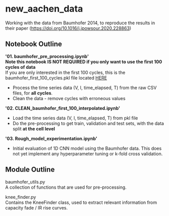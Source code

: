 # new_aachen_data
Working with the data from Baumhofer 2014, to reproduce the results in their paper
(https://doi.org/10.1016/j.jpowsour.2020.228863)<br>

## Notebook Outline
<b>'01. baumhofer_pre_processing.ipynb'</b><br>
<b>Note this notebook IS NOT REQUIRED if you only want to use the first 100 cycles of data</b><br>
If you are only interested in the first 100 cycles, this is the baumhofer_first_100_cycles.pkl file located 
[HERE](https://www.dropbox.com/sh/jdbib6xx2p31vyr/AAAxvFHDNhnp6mtLuXm4WWUja?dl=0)<br>

- Process the time series data (V, I, time_elapsed, T) from the raw CSV files, for <b>all cycles</b>.<br>
- Clean the data - remove cycles with erroneous values


<b>'02. CLEAN_baumhofer_first_100_interpolated.ipynb'</b>
- Load the time series data (V, I, time_elapsed, T) from pkl file
- Do the pre-processing to get train, validation and test sets, with the data split <b>at the cell level</b>

<b>'03. Rough_model_experimentation.ipynb'</b>
- Initial evaluation of 1D CNN model using the Baumhofer data. This does not yet implement any hyperparameter tuning or k-fold cross validation.

## Module Outline

baumhofer_utils.py<br>
A collection of functions that are used for pre-processing.

knee_finder.py<br>
Contains the KneeFinder class, used to extract relevant information from capacity fade / IR rise curves.
